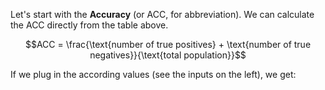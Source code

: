 

Let's start with the **Accuracy** (or ACC, for abbreviation). We can calculate the ACC directly from the table above.     


$$ACC = \frac{\text{number of true positives} + \text{number of true negatives}}{\text{total population}}$$
  
If we plug in the according values (see the inputs on the left), we get:

